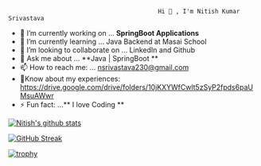                                               Hi 👋 , I'm Nitish Kumar Srivastava



- 🔭 I’m currently working on ... **SpringBoot Applications**
- 🌱 I’m currently learning ... Java Backend at Masai School
- 👯 I’m looking to collaborate on ... LinkedIn and Github
- 💬 Ask me about ... **Java | SpringBoot **
- 📫 How to reach me: ... nsrivastava230@gmail.com
- 📄Know about my experiences: https://drive.google.com/drive/folders/10jKXYWfCwlt5zSyP2fpds6paUMsuAWwr
- ⚡ Fun fact: ...** I love Coding **

[![Nitish's github stats](https://github-readme-stats.vercel.app/api?username=niths2703)](https://github.com/nith2703/niths2703/github-readme-stats)

[![GitHub Streak](https://github-readme-streak-stats.herokuapp.com?user=niths2703)](https://git.io/streak-stats)

[![trophy](https://github-profile-trophy.vercel.app/?username=niths2703)](https://github.com/niths2703/github-profile-trophy)
